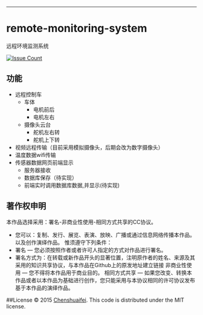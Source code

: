 

---

# remote-monitoring-system
远程环境监测系统

[![Issue Count](https://codeclimate.com/repos/5666e97318d0ce159e0003a2/badges/66ebb9f8794585b32de1/issue_count.svg)](https://codeclimate.com/repos/5666e97318d0ce159e0003a2/feed)

## **功能**

* 远程控制车
  * 车体 
     * 电机前后
     * 电机左右  
  * 摄像头云台
     * 舵机左右转
     * 舵机上下转
* 视频远程传输（目前采用模拟摄像头，后期会改为数字摄像头）
* 温度数据wifi传输 
* 传感器数据网页前端显示 
  * 服务器接收
  * 数据库保存（待实现）
  * 前端实时调用数据库数据,并显示(待实现)  

## **著作权申明**
本作品选择采用：署名-非商业性使用-相同方式共享的CC协议。
* 您可以：复制、发行、展览、表演、放映、广播或通过信息网络传播本作品。以及创作演绎作品。
惟须遵守下列条件：
* 署名 — 您必须按照作者或者许可人指定的方式对作品进行署名。
* 署名方式为：在转载或新作品开头的显著位置，注明原作者的姓名、来源及其采用的知识共享协议，与本作品在Github上的原发地址建立链接
非商业性使用 — 您不得将本作品用于商业目的。
相同方式共享 — 如果您改变、转换本作品或者以本作品为基础进行创作，您只能采用与本协议相同的许可协议发布基于本作品的演绎作品。

##License
© 2015 [Chenshuaifei][mindthink]. This code is distributed under the MIT license.

[mindthink]: http://chenshuaifei.gotoip2.com/
